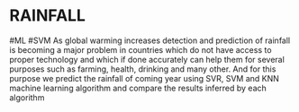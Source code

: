 # RAINFALL
#ML
#SVM
As global warming increases detection and
prediction of rainfall is becoming a major problem in
countries which do not have access to proper
technology and which if done accurately can help them
for several purposes such as farming, health, drinking
and many other. And for this purpose we predict the
rainfall of coming year using SVR, SVM and KNN
machine learning algorithm and compare the results
inferred by each algorithm
